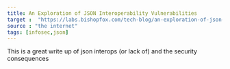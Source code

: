 ```yaml
---
title: An Exploration of JSON Interoperability Vulnerabilities
target :  "https://labs.bishopfox.com/tech-blog/an-exploration-of-json-interoperability-vulnerabilities"
source : "the internet"
tags: [infosec,json]
---
```


This is a great write up of json interops (or lack of) and the security consequences